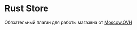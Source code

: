 # Rust Store
Обязательный плагин для работы магазина от [Moscow.OVH](https://moscow.ovh "Moscow.OVH")
